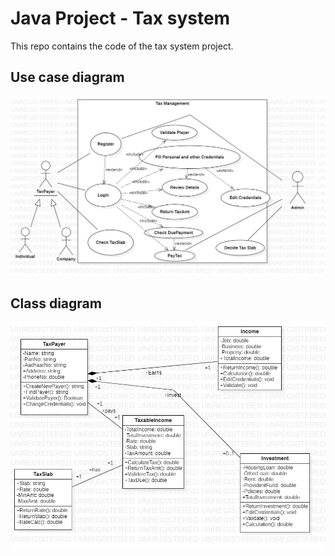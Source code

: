 # Java Project - Tax system

This repo contains the code of the tax system project.

## Use case diagram
![Use Case Diagram](images/usecase.jpg)

## Class diagram
![Class Diagram](images/class.jpg)

